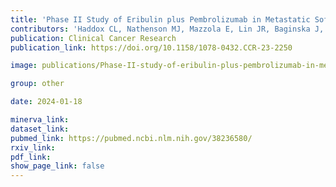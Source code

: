 ```yaml
---
title: 'Phase II Study of Eribulin plus Pembrolizumab in Metastatic Soft Tissue Sarcomas: Clinical Outcomes and Biological Correlates'
contributors: 'Haddox CL, Nathenson MJ, Mazzola E, Lin JR, Baginska J, Nau A, Weirather JL, Choy E, Marino-Enriquez A, Morgan JA, Cote GM, Merriam P, Wagner AJ, Sorger PK, Santagata S, George S. (2024).'
publication: Clinical Cancer Research
publication_link: https://doi.org/10.1158/1078-0432.CCR-23-2250

image: publications/Phase-II-study-of-eribulin-plus-pembrolizumab-in-metastatic-soft-tissue-sarcomas.png

group: other

date: 2024-01-18

minerva_link:
dataset_link:
pubmed_link: https://pubmed.ncbi.nlm.nih.gov/38236580/
rxiv_link:
pdf_link:
show_page_link: false
---
```


